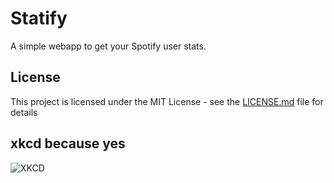# Statify

A simple webapp to get your Spotify user stats.

## License

This project is licensed under the MIT License - see the [LICENSE.md](LICENSE.md) file for details

## xkcd because yes
![XKCD](https://imgs.xkcd.com/comics/music_knowledge.png )
